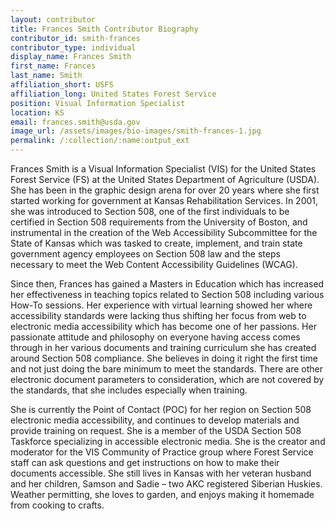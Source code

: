 ```yaml
---
layout: contributor
title: Frances Smith Contributor Biography
contributor_id: smith-frances
contributor_type: individual
display_name: Frances Smith
first_name: Frances
last_name: Smith
affiliation_short: USFS
affiliation_long: United States Forest Service
position: Visual Information Specialist
location: KS
email: frances.smith@usda.gov
image_url: /assets/images/bio-images/smith-frances-1.jpg
permalink: /:collection/:name:output_ext
---
```

Frances Smith is a Visual Information Specialist (VIS) for the United States Forest Service (FS) at the United States Department of Agriculture (USDA). She has been in the graphic design arena for over 20 years where she first started working for government at Kansas Rehabilitation Services. In 2001, she was introduced to Section 508, one of the first individuals to be certified in Section 508 requirements from the University of Boston, and instrumental in the creation of the Web Accessibility Subcommittee for the State of Kansas which was tasked to create, implement, and train state government agency employees on Section 508 law and the steps necessary to meet the Web Content Accessibility Guidelines (WCAG).

Since then, Frances has gained a Masters in Education which has increased her effectiveness in teaching topics related to Section 508 including various How-To sessions. Her experience with virtual learning showed her where accessibility standards were lacking thus shifting her focus from web to electronic media accessibility which has become one of her passions. Her passionate attitude and philosophy on everyone having access comes through in her various documents and training curriculum she has created around Section 508 compliance. She believes in doing it right the first time and not just doing the bare minimum to meet the standards. There are other electronic document parameters to consideration, which are not covered by the standards, that she includes especially when training.

She is currently the Point of Contact (POC) for her region on Section 508 electronic media accessibility, and continues to develop materials and provide training on request. She is a member of the USDA Section 508 Taskforce specializing in accessible electronic media. She is the creator and moderator for the VIS Community of Practice group where Forest Service staff can ask questions and get instructions on how to make their documents accessible. She still lives in Kansas with her veteran husband and her children, Samson and Sadie – two AKC registered Siberian Huskies. Weather permitting, she loves to garden, and enjoys making it homemade from cooking to crafts.